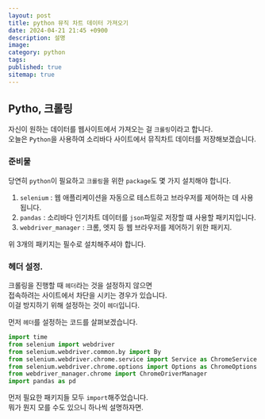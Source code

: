 ```yaml
---
layout: post
title: python 뮤직 차트 데이터 가져오기
date: 2024-04-21 21:45 +0900
description: 설명
image:
category: python
tags:
published: true
sitemap: true
---
```


## Pytho, 크롤링

자신이 원하는 데이터를 웹사이트에서 가져오는 걸 `크롤링`이라고 합니다.   
오늘은 `Python`을 사용하여 소리바다 사이트에서 뮤직차트 데이터를 저장해보겠습니다.   

### 준비물
당연히 `python`이 필요하고 `크롤링`을 위한 `package`도 몇 가지 설치해야 합니다.   

1. `selenium` : 웹 애플리케이션을 자동으로 테스트하고 브라우저를 제어하는 데 사용됩니다.
1. `pandas` : 소리바다 인기차트 데이터를 `json`파일로 저장할 떄 사용할 패키지입니다.   
1. `webdriver_manager` : 크롬, 엣지 등 웹 브라우저를 제어하기 위한 패키지.

위 3개의 패키지는 필수로 설치해주셔야 합니다.   

### 헤더 설정.

크롤링을 진행할 때 `헤더`라는 것을 설정하지 않으면   
접속하려는 사이트에서 차단을 시키는 경우가 있습니다.   
이걸 방지하기 위해 설정하는 것이 `헤더`입니다.   

먼저 `헤더`를 설정하는 코드를 살펴보겠습니다.

````python
import time
from selenium import webdriver
from selenium.webdriver.common.by import By
from selenium.webdriver.chrome.service import Service as ChromeService
from selenium.webdriver.chrome.options import Options as ChromeOptions
from webdriver_manager.chrome import ChromeDriverManager
import pandas as pd
````

먼저 필요한 패키지들 모두 `import`해주었습니다.   
뭐가 뭔지 모를 수도 있으니 하나씩 설명하자면.   

````python 
